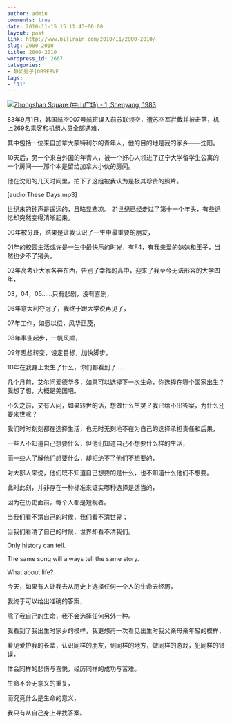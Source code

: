```yaml
---
author: admin
comments: true
date: 2010-11-15 15:11:43+00:00
layout: post
link: http://www.billrain.com/2010/11/2000-2010/
slug: 2000-2010
title: 2000-2010
wordpress_id: 2667
categories:
- 静如处子|OBSERVE
tags:
- '11'
---
```


[![Zhongshan Square (中山广场) - 1, Shenyang, 1983](http://farm4.static.flickr.com/3530/3262765266_fa0acd0035_z.jpg?zz=1)](http://www.flickr.com/photos/lwdemery/3262765266/)

83年9月1日，韩国航空007号航班误入前苏联领空，遭苏空军拦截并被击落，机上269名乘客和机组人员全部遇难，

其中包括一位来自加拿大蒙特利尔的青年人，他的目的地是我的家乡——沈阳。

10天后，另一个来自外国的年青人，被一个好心人领进了辽宁大学留学生公寓的一个房间——那个本是留给加拿大小伙的房间。

他在沈阳的几天时间里，拍下了这组被我认为是极其珍贵的照片。

[audio:These Days.mp3]

世纪末的钟声是遥远的，且略显悲凉。 21世纪已经走过了第十一个年头，有些记忆却突然变得清晰起来。

00年被分班，结果是让我认识了一生中最重要的朋友，

01年的校园生活或许是一生中最快乐的时光，有F4，有我亲爱的妹妹和王子，当然也少不了猪头，

02年高考让大家各奔东西，告别了幸福的高中，迎来了我至今无法形容的大学四年，

03，04，05……只有悲剧，没有喜剧，

06年意大利夺冠了，我终于跟大学说再见了，

07年工作，如愿以偿，风华正茂，

08年事业起步，一帆风顺，

09年思想转变，设定目标，加快脚步，

10年在我身上发生了什么，你们都看到了……

几个月前，艾尔问爱德华多，如果可以选择下一次生命，你选择在哪个国家出生？我想了想，大概是美国吧。

不久之前，又有人问，如果转世的话，想做什么生灵？我已给不出答案，为什么还要来世呢？

我们时时刻刻都在选择生活，也无时无刻地不在为自己的选择承担责任和后果，

一些人不知道自己想要什么，但他们知道自己不想要什么样的生活，

而一些人了解他们想要什么，却拒绝不了他们不想要的，

对大部人来说，他们既不知道自己想要的是什么，也不知道什么他们不想要。

此时此刻，并非存在一种标准来证实哪种选择是适当的，

因为在历史面前，每个人都是短视者。

当我们看不清自己的时候，我们看不清世界；

当我们看清了自己的时候，世界却看不清我们。

Only history can tell.

The same song will always tell the same story.

What about life?

今天，如果有人让我去从历史上选择任何一个人的生命去经历，

我终于可以给出准确的答案，

除了我自己的生命，我不会选择任何另外一种。

我看到了我出生时家乡的模样，我更想再一次看见出生时我父亲母亲年轻的模样，

看见爱护我的长辈，认识同样的朋友，到同样的地方，做同样的游戏，犯同样的错误，

体会同样的悲伤与喜悦，经历同样的成功与苦难。

生命不会无意义的重复，

而究竟什么是生命的意义，

我只有从自己身上寻找答案。
